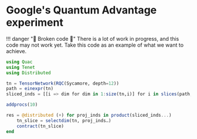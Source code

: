 # Google's Quantum Advantage experiment

!!! danger "🚧 Broken code 🚧"
    There is a lot of work in progress, and this code may not work yet.
    Take this code as an example of what we want to achieve.

```julia
using Quac
using Tenet
using Distributed

tn = TensorNetwork(RQC(Sycamore, depth=12))
path = einexpr(tn)
sliced_inds = [[i => dim for dim in 1:size(tn,i)] for i in slices(path, n=10)]

addprocs(10)

res = @distributed (+) for proj_inds in product(sliced_inds...)
    tn_slice = selectdim(tn, proj_inds…)
    contract(tn_slice)
end
```
